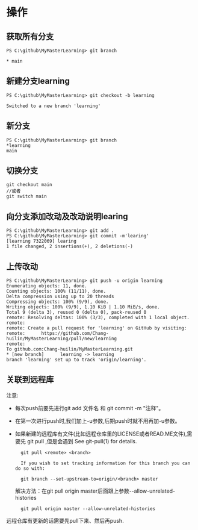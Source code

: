 # 操作
## 获取所有分支

    PS C:\github\MyMasterLearning> git branch

    * main
## 新建分支learning   

    PS C:\github\MyMasterLearning> git checkout -b learning

    Switched to a new branch 'learning'

## 新分支 
    PS C:\github\MyMasterLearning> git branch
    *learning
    main
## 切换分支
    git checkout main
    //或者
    git switch main
## 向分支添加改动及改动说明learing
    PS C:\github\MyMasterLearning> git add .
    PS C:\github\MyMasterLearning> git commit -m'learing'
    [learning 7322069] learing
    1 file changed, 2 insertions(+), 2 deletions(-)
## 上传改动    
    PS C:\github\MyMasterLearning> git push -u origin learning
    Enumerating objects: 11, done.
    Counting objects: 100% (11/11), done.
    Delta compression using up to 20 threads
    Compressing objects: 100% (9/9), done.
    Writing objects: 100% (9/9), 1.10 KiB | 1.10 MiB/s, done.
    Total 9 (delta 3), reused 0 (delta 0), pack-reused 0
    remote: Resolving deltas: 100% (3/3), completed with 1 local object.
    remote: 
    remote: Create a pull request for 'learning' on GitHub by visiting:
    remote:      https://github.com/Chang-huilin/MyMasterLearning/pull/new/learning
    remote:
    To github.com:Chang-huilin/MyMasterLearning.git
    * [new branch]      learning -> learning
    branch 'learning' set up to track 'origin/learning'.
## 关联到远程库
注意:


* 每次push前要先进行git add 文件名 和  git commit -m "注释"。


+ 在第一次进行push时,我们加上-u参数,后期push时就不用再加-u参数。


+ 如果新建的远程库有文件(比如远程仓库里的LICENSE或者READ.ME文件),需要先 git pull ,但是会遇到
        See git-pull(1) for details.
        
        git pull <remote> <branch>
        
        If you wish to set tracking information for this branch you can do so with:
        
        git branch --set-upstream-to=origin/<branch> master

    解决方法：在git pull origin master后面跟上参数--allow-unrelated-histories

        git pull origin master --allow-unrelated-histories
远程仓库有更新的话需要先pull下来、然后再push.

